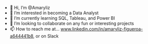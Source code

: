 - 👋 Hi, I’m @Amaryliz
- 👀 I’m interested in becoming a Data Analyst
- 🌱 I’m currently learning SQL, Tableau, and Power BI
- 💞️ I’m looking to collaborate on any fun or interesting projects
- 📫 How to reach me at... www.linkedin.com/in/amaryliz-figueroa-a644441b8, or on Slack

<!---
Amaryliz is a ✨ special ✨ repository because its `README.md` (this file) appears on your GitHub profile.
You can click the Preview link to take a look at your changes.
--->
